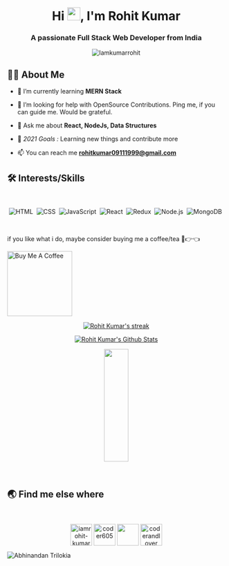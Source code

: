 <h1 align="center">Hi <img src="https://raw.githubusercontent.com/MartinHeinz/MartinHeinz/master/wave.gif" width="30px">, I'm Rohit Kumar</h1>
<h3 align="center">A passionate Full Stack Web Developer from India</h3>
<p align="center"> <img src="https://komarev.com/ghpvc/?username=Iamkumarrohit&label=Profile%20views&color=0e75b6&style=flat" alt="Iamkumarrohit" /> </p>


<!-- <p align= "center">

<img src="https://img.shields.io/badge/JS-Javascript-red"/>
<img src="https://img.shields.io/badge/React-React-blue"/>
<img src="https://img.shields.io/badge/Node-node-green"/>
<img src="https://img.shields.io/badge/express-Express-blueviolet"/>
<img src="https://img.shields.io/badge/Mongodb-mongodb-brightgreen"/>
</p> -->

## 🙋‍♂️ About Me

- 🌱 I’m currently learning **MERN Stack**
 
- 🤝 I’m looking for help with OpenSource Contributions. Ping me, if you can guide me. Would be grateful.

- 💬 Ask me about **React, NodeJs, Data Structures**

- 🥅 *2021 Goals :* Learning new things and contribute more  

 - 📫 You can reach me   **rohitkumar09111999@gmail.com**

## 🛠 Interests/Skills

 </br>
 
<div align='center'>
  
  ![HTML](https://img.shields.io/badge/html5%20-%23E34F26.svg?&style=for-the-badge&logo=html5&logoColor=white)&nbsp;
  ![CSS](https://img.shields.io/badge/css3%20-%231572B6.svg?&style=for-the-badge&logo=css3&logoColor=white)&nbsp;
  ![JavaScript](https://img.shields.io/badge/javascript%20-%23323330.svg?&style=for-the-badge&logo=javascript&logoColor=%23F7DF1E)&nbsp;
  ![React](https://img.shields.io/badge/react%20-%2320232a.svg?&style=for-the-badge&logo=react&logoColor=%2361DAFB)&nbsp;
  ![Redux](https://img.shields.io/badge/redux-%23593d88.svg?&style=for-the-badge&logo=redux&logoColor=white)&nbsp;
  ![Node.js](https://img.shields.io/badge/node.js%20-%2343853D.svg?&style=for-the-badge&logo=node.js&logoColor=white)&nbsp;
  ![MongoDB](https://img.shields.io/badge/MongoDB-%234ea94b.svg?&style=for-the-badge&logo=mongodb&logoColor=white)&nbsp;
  
</div> 
</br>

 


if you like what i do, maybe consider buying me a coffee/tea 🥺👉👈

<a href="https://www.buymeacoffee.com/iamrohitkumar" target="_blank"><img src="https://cdn.buymeacoffee.com/buttons/v2/default-red.png" alt="Buy Me A Coffee" width="150" ></a>

<p align="center">
    <a href="https://github.com/Iamkumarrohit">
        <img title="🔥 Get streak stats for your profile at git.io/streak-stats" alt="Rohit Kumar's streak" src="https://github-readme-streak-stats.herokuapp.com/?user=Iamkumarrohit&theme=black-ice&hide_border=true&stroke=0000&background=060A0CD0"/>
    </a>
</p>

 
  <p align="center">
    <a href="https://github.com/Iamkumarrohit"><img alt="Rohit Kumar's Github Stats" src="https://github-readme-stats.vercel.app/api?username=Iamkumarrohit&show_icons=true&count_private=true&theme=react&hide_border=true&bg_color=0D1117" /></a>
    </p>
     
  <p align="center">
    <img src="https://github-readme-stats.vercel.app/api/top-langs/?username=Iamkumarrohit&theme=react&hide_border=true&bg_color=0D1117" height="260px" width="33.25%"/>
    </p>
  
  <br/>
   
## :earth_asia: Find me else where
</br>
<p align="center">
<a href="https://www.linkedin.com/in/iamrohit-kumar/" target="blank"><img align="center" src="https://cdn.jsdelivr.net/npm/simple-icons@3.0.1/icons/linkedin.svg" alt="iamrohit-kumar" height="50" width="50" /></a>
<a href="https://codesandbox.io/dashboard/home?workspace=c86bc87e-f547-4814-822f-1c578f97bd7f" target="blank"><img align="center" src="https://cdn.jsdelivr.net/npm/simple-icons@3.0.1/icons/codesandbox.svg" alt="coder605" height="50" width="50" /></a>
<a href="https://medium.com/@chpts986" target="blank"><img align="center" src="https://cdn.jsdelivr.net/npm/simple-icons@3.0.1/icons/medium.svg" alt="" height="50" width="50" /></a>
<a href="https://www.hackerrank.com/coderandlover" target="blank"><img align="center" src="https://cdn.jsdelivr.net/npm/simple-icons@3.0.1/icons/hackerrank.svg" alt="coderandlover" height="50" width="50" /></a>
</p>


![Abhinandan Trilokia](https://raw.githubusercontent.com/Trilokia/Trilokia/379277808c61ef204768a61bbc5d25bc7798ccf1/bottom_header.svg)
